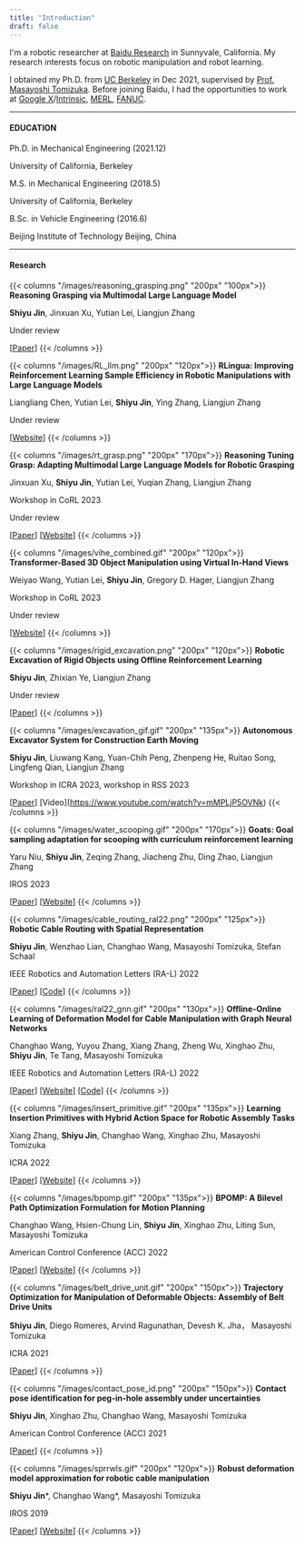 ```yaml
---
title: "Introduction"
draft: false
---
```


I'm a robotic researcher at [Baidu Research](http://research.baidu.com/) in Sunnyvale, California. My research interests focus on robotic manipulation and robot learning.

I obtained my Ph.D. from [UC Berkeley](https://www.berkeley.edu/) in Dec 2021, supervised by [Prof. Masayoshi Tomizuka](https://msc.berkeley.edu/people/tomizuka.html). Before joining Baidu, I had the opportunities to work at [Google X](https://rlingua.github.io/)/[Intrinsic](https://intrinsic.ai/), [MERL](https://www.merl.com/), [FANUC](https://www.fanucamerica.com/).

---
#### EDUCATION
Ph.D. in Mechanical Engineering (2021.12) 

University of California, Berkeley

M.S. in Mechanical Engineering (2018.5)

University of California, Berkeley

B.Sc. in Vehicle Engineering (2016.6)

Beijing Institute of Technology Beijing, China

<!-- ---
#### News

- **01/2024**: Paper: Distributed Multi-agent Interaction Generation with Imagined Potential Games accepted by American Control Conference (ACC) 2024.
- **01/2024**: I started as a Research Engineer in the Embodied AI team at Meta FAIR.
- **12/2023**: I successfully defended my Ph.D. dissertation and obtained the Ph.D. degree.
- **12/2023**: Paper: Robot manipulation task learning by leveraging se (3) group invariance and equivariance accpeted by IEEE Robotics and Automation Letters (RA-L).
- **09/2023**: Paper: Efficient Sim-to-real Transfer of Contact-Rich Manipulation Skills with Online Admittance Residual Learning ([website](https://sites.google.com/view/admitlearn)) accepted by CoRL 2023.
- **06/2023**: Paper: A coarse-to-fine framework for dual-arm manipulation of deformable linear objects with whole-body obstacle avoidance ([video](https://www.youtube.com/watch?v=_m1bVlXw6UI&feature=youtu.be)) won the **Best Paper Award** at the [ICRA 2023 Workshop on Representing and Manipulating Deformable Objects](https://deformable-workshop.github.io/icra2023/).

{{< details "show more" >}}
- **01/2023**: Paper: A coarse-to-fine framework for dual-arm manipulation of deformable linear objects with whole-body obstacle avoidance accepted by ICRA 2023.
- **01/2023**: Paper: Zero-Shot Policy Transfer with Disentangled Task Representation of Meta-Reinforcement Learning accepted by ICRA 2023.
- **05/2022**: I begin my Resident at (Google) X, the Moonshot Factory on the Everyday Robots project.
- **05/2022**: Paper: Safe Online Gain Optimization for Cartesian Space Variable Impedance Control accepted by CASE 2022
- **02/2022** Paper: Offline-Online Learning of Deformation Model for Cable Manipulation With Graph Neural Networks accepted by IEEE Robotics and Automation Letters (RA-L).
- **02/2022**: Paper: Robotic cable routing with spatial representation accepted by IEEE Robotics and Automation Letters (RA-L).
- **01/2022**: Paper: Learning Insertion Primitives with Discrete-Continuous Hybrid Action Space for Robotic Assembly Tasks accepted by ICRA 2022
- **01/2022**: Paper: BPOMP: A Bilevel Path Optimization Formulation for Motion Planning  accepted by ACC 2022
- **06/2021**: Paper: Trajectory Splitting: A Distributed Formulation for Collision Avoiding Trajectory Optimization accepted by IROS 2021.
- **06/2021**: Paper: Online Learning of Unknown Dynamics for Model-Based Controllers in Legged Locomotion accepted by IEEE Robotics and Automation Letters (RA-L).
- **01/2021**: Paper: Contact Pose Identification for Peg-in-hole Assembly under Uncertainties accepted by ACC 2020.
- **05/2020**: I begin my robotics research intern at (Google) X, the Moonshot Factory.
- **06/2019**: Paper: Robust Deformation Model Approximation for Robotic Cable Manipulation accepted by IROS 2019.
- **07/2019**: I begin my robotics reserach intern at FANUC Advanced Reserach Laboratory.
- **07/2018**: Paper: A Framework for Manipulating Deformable Linear Objects by Coherent Point Drift accepted by IEEE Robotics and Automation Letters (RA-L).
{{< /details >}} -->

---
#### Research

{{< columns "/images/reasoning_grasping.png" "200px" "100px">}}
**Reasoning Grasping via Multimodal Large Language Model**

**Shiyu Jin**, Jinxuan Xu, Yutian Lei, Liangjun Zhang

Under review

\[[Paper](https://arxiv.org/pdf/2402.06798.pdf)\] 
{{< /columns >}}

{{< columns "/images/RL_llm.png" "200px" "120px">}}
**RLingua: Improving Reinforcement Learning Sample Efficiency in Robotic Manipulations with Large Language Models**

Liangliang Chen, Yutian Lei, **Shiyu Jin**, Ying Zhang, Liangjun Zhang

Under review

\[[Website](https://rlingua.github.io/)\] 
{{< /columns >}}

{{< columns "/images/rt_grasp.png" "200px" "170px">}}
**Reasoning Tuning Grasp: Adapting Multimodal Large Language Models for Robotic Grasping**

Jinxuan Xu, **Shiyu Jin**, Yutian Lei, Yuqian Zhang, Liangjun Zhang

Workshop in CoRL 2023

Under review

\[[Paper](https://openreview.net/pdf?id=3mKb5iyZ2V)\] \[[Website](https://sites.google.com/view/rt-grasp)]
{{< /columns >}}


{{< columns "/images/vihe_combined.gif" "200px" "120px">}}
**Transformer-Based 3D Object Manipulation using Virtual In-Hand Views**

Weiyao Wang, Yutian Lei, **Shiyu Jin**, Gregory D. Hager, Liangjun Zhang

Workshop in CoRL 2023

Under review

\[[Website](https://vihe-3d.github.io/)\]
{{< /columns >}}

{{< columns "/images/rigid_excavation.png" "200px" "120px">}}
**Robotic Excavation of Rigid Objects using Offline Reinforcement Learning**

**Shiyu Jin**, Zhixian Ye, Liangjun Zhang

Under review

\[[Paper](https://arxiv.org/pdf/2303.16427.pdf)\] 
{{< /columns >}}

{{< columns "/images/excavation_gif.gif" "200px" "135px">}}
**Autonomous Excavator System for Construction Earth Moving**

**Shiyu Jin**, Liuwang Kang, Yuan-Chih Peng, Zhenpeng He, Ruitao Song, Lingfeng Qian, Liangjun Zhang

Workshop in ICRA 2023, workshop in RSS 2023

\[[Paper](https://www.iaarc.org/publications/fulltext/07_ICRA_2023_Paper_42.pdf)\]  \[Video](https://www.youtube.com/watch?v=mMPLjP5OVNk)
{{< /columns >}}

{{< columns "/images/water_scooping.gif" "200px" "170px">}}
**Goats: Goal sampling adaptation for scooping with curriculum reinforcement learning**

Yaru Niu,  **Shiyu Jin**,  Zeqing Zhang,  Jiacheng Zhu,  Ding Zhao,  Liangjun Zhang

IROS 2023

\[[Paper](https://arxiv.org/pdf/2303.05193.pdf)\] \[[Website](https://sites.google.com/view/goatscooping)\]
{{< /columns >}}


{{< columns "/images/cable_routing_ral22.png" "200px" "125px">}}
**Robotic Cable Routing with Spatial Representation**

**Shiyu Jin**, Wenzhao Lian, Changhao Wang, Masayoshi Tomizuka, Stefan Schaal

IEEE Robotics and Automation Letters (RA-L) 2022

\[[Paper](https://lianwenzhao.github.io/cable_routing.pdf)\] \[[Code](https://github.com/shiyujin0/cable_routing)\]
{{< /columns >}}


{{< columns "/images/ral22_gnn.gif" "200px" "130px">}}
**Offline-Online Learning of Deformation Model for Cable Manipulation with Graph Neural Networks**

Changhao Wang, Yuyou Zhang, Xiang Zhang, Zheng Wu, Xinghao Zhu, **Shiyu Jin**, Te Tang, Masayoshi Tomizuka

IEEE Robotics and Automation Letters (RA-L) 2022

\[[Paper](https://arxiv.org/pdf/2203.15004.pdf)\] \[[Website](https://msc.berkeley.edu/research/deformable-GNN.html)\] \[[Code](https://github.com/ChanghaoWang/cable_manipulation_gnn)\]
{{< /columns >}}



{{< columns "/images/insert_primitive.gif" "200px" "135px">}}
**Learning Insertion Primitives with Hybrid Action Space for Robotic Assembly Tasks**

Xiang Zhang, **Shiyu Jin**, Changhao Wang, Xinghao Zhu, Masayoshi Tomizuka

ICRA 2022

\[[Paper](https://arxiv.org/pdf/2110.12618.pdf)\] \[[Website](https://msc.berkeley.edu/research/insertion-primitives.html)\]
{{< /columns >}}


{{< columns "/images/bpomp.gif" "200px" "135px">}}
**BPOMP: A Bilevel Path Optimization Formulation for Motion Planning**

Changhao Wang, Hsien-Chung Lin, **Shiyu Jin**, Xinghao Zhu, Liting Sun, Masayoshi Tomizuka

American Control Conference (ACC) 2022

\[[Paper](https://ieeexplore.ieee.org/document/9867454)\] \[[Website](https://changhaowang.github.io/BPOMP/BPOMP.html)\]
{{< /columns >}}

{{< columns "/images/belt_drive_unit.gif" "200px" "150px">}}
**Trajectory Optimization for Manipulation of Deformable Objects: Assembly of Belt Drive Units**

**Shiyu Jin**, Diego Romeres, Arvind Ragunathan, Devesh K. Jha， Masayoshi Tomizuka

ICRA 2021

\[[Paper](https://arxiv.org/pdf/2106.00898.pdf)\] 
{{< /columns >}}


{{< columns "/images/contact_pose_id.png" "200px" "150px">}}
**Contact pose identification for peg-in-hole assembly under uncertainties**

**Shiyu Jin**, Xinghao Zhu, Changhao Wang, Masayoshi Tomizuka

American Control Conference (ACC) 2021

\[[Paper](https://arxiv.org/pdf/2101.12467)\]
{{< /columns >}}


{{< columns "/images/sprrwls.gif" "200px" "120px">}}
**Robust deformation model approximation for robotic cable manipulation**

**Shiyu Jin***, Changhao Wang*, Masayoshi Tomizuka

IROS 2019

\[[Paper](https://ieeexplore.ieee.org/abstract/document/8968157)\] \[[Website](https://changhaowang.github.io/IROS2019/SPRRWLS)\]
{{< /columns >}}
